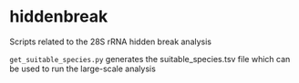 # hiddenbreak
Scripts related to the 28S rRNA hidden break analysis

`get_suitable_species.py` generates the suitable_species.tsv file which can be used to run the large-scale analysis
